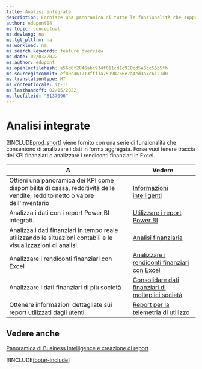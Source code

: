 ```yaml
---
title: Analisi integrate
description: Fornisce una panoramica di tutte le funzionalità che supportano le attività di analisi nel prodotto Business Central.
author: edupont04
ms.topic: conceptual
ms.devlang: na
ms.tgt_pltfrm: na
ms.workload: na
ms.search.keywords: feature overview
ms.date: 02/03/2022
ms.author: edupont
ms.openlocfilehash: a56d6f2846abc934f611cd1c918cd5a3cc56b5fb
ms.sourcegitcommit: ef80c461713fff1a75998766e7a4ed3a7c6121d0
ms.translationtype: HT
ms.contentlocale: it-IT
ms.lasthandoff: 02/15/2022
ms.locfileid: "8137096"
---
```

# <a name="built-in-analytics"></a>Analisi integrate

[!INCLUDE[prod_short](includes/prod_short.md)] viene fornito con una serie di funzionalità che consentono di analizzare i dati in forma aggregata. Forse vuoi tenere traccia dei KPI finanziari o analizzare i rendiconti finanziari in Excel.

| A | Vedere |
| --- | --- |
|Ottieni una panoramica dei KPI come disponibilità di cassa, redditività delle vendite, reddito netto o valore dell'inventario | [Informazioni intelligenti](about-intelligent-cloud.md) |
|Analizza i dati con i report Power BI integrati. | [Utilizzare i report Power BI](across-working-with-powerbi.md) |
|Analizza i dati finanziari in tempo reale utilizzando le situazioni contabili e le visualizzazioni di analisi.| [Analisi finanziaria](bi.md) |
|Analizzare i rendiconti finanziari con Excel | [Analizzare i rendiconti finanziari con Excel](finance-analyze-excel.md) |
|Analizzare i dati finanziari di più società | [Consolidare dati finanziari di molteplici società](finance-consolidated-company-reporting.md) |
|Ottenere informazioni dettagliate sui report utilizzati dagli utenti| [Report per la telemetria di utilizzo](/dynamics365/business-central/dev-itpro/administration/telemetry-reports-trace)|

## <a name="see-also"></a>Vedere anche

[Panoramica di Business Intelligence e creazione di report](reports-use-reports.md)


[!INCLUDE[footer-include](includes/footer-banner.md)]